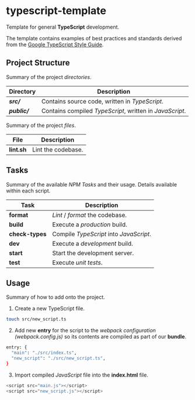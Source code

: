 # typescript-template

Template for general **TypeScript** development.

The template contains examples of best practices and standards derived from the [Google TypeScript Style Guide](https://google.github.io/styleguide/tsguide.html).

## Project Structure

Summary of the project _directories_.

| Directory  | Description        |
| ---------- | ------------------ |
| **_src/_** | Contains source code, written in *TypeScript*. |
| **_public/_** | Contains compiled *TypeScript*, written in *JavaScript*. |

Summary of the project _files_.

| File        | Description        |
| ----------- | ------------------ |
| **lint.sh** | Lint the codebase. |

## Tasks

Summary of the available _NPM Tasks_ and their usage. Details available within each script.

| Task        | Description        |
| ----------- | ------------------ |
| **format** | *Lint* / *format* the codebase. |
| **build** | Execute a *production* build. |
| **check-types** | Compile *TypeScript* into *JavaScript*. |
| **dev** | Execute a *development* build. |
| **start** | Start the development server. |
| **test** | Execute *unit tests*. |

## Usage

Summary of how to add onto the project.

1. Create a new TypeScript file.

```sh
touch src/new_script.ts
```

2. Add new **entry** for the script to the *webpack configuration (webpack.config.js)* so its contents are compiled as part of our **bundle**.

```sh
entry: {
  "main": "./src/index.ts",
  "new_script": "./src/new_script.ts",
}
```

3. Import compiled *JavaScript* file into the **index.html** file.

```javascript
<script src="main.js"></script>
<script src="new_script.js"></script>
```


